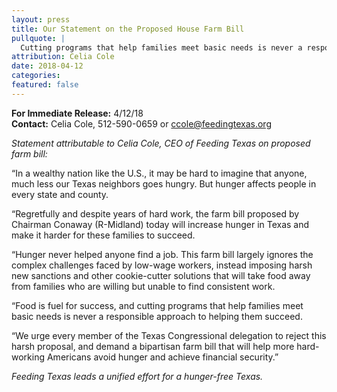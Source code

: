 ```yaml
---
layout: press
title: Our Statement on the Proposed House Farm Bill
pullquote: | 
  Cutting programs that help families meet basic needs is never a responsible approach to helping them succeed. 
attribution: Celia Cole
date: 2018-04-12
categories:
featured: false
---  
```

**For Immediate Release:** 4/12/18   
**Contact:** Celia Cole, 512-590-0659 or ccole@feedingtexas.org

*Statement attributable to Celia Cole, CEO of Feeding Texas on proposed farm bill:*

“In a wealthy nation like the U.S., it may be hard to imagine that anyone, much less our Texas neighbors goes hungry. But hunger affects people in every state and county. 

“Regretfully and despite years of hard work, the farm bill proposed by Chairman Conaway (R-Midland) today will increase hunger in Texas and make it harder for these families to succeed.

“Hunger never helped anyone find a job. This farm bill largely ignores the complex challenges faced by low-wage workers, instead imposing harsh new sanctions and other cookie-cutter solutions that will take food away from families who are willing but unable to find consistent work.

“Food is fuel for success, and cutting programs that help families meet basic needs is never a responsible approach to helping them succeed. 

“We urge every member of the Texas Congressional delegation to reject this harsh proposal, and demand a bipartisan farm bill that will help more hard-working Americans avoid hunger and achieve financial security.” 

*Feeding Texas leads a unified effort for a hunger-free Texas.* 
